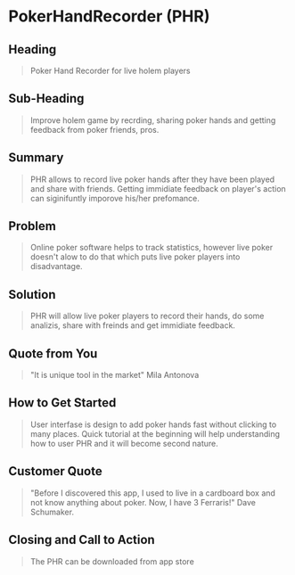 # PokerHandRecorder (PHR) #
 
## Heading ##
  > Poker Hand Recorder for live holem players

## Sub-Heading ##
  > Improve holem game by recrding, sharing poker hands and getting feedback from poker friends, pros.

## Summary ##
  > PHR allows to record live poker hands after they have been played and share with friends. Getting immidiate feedback on player's action can siginifuntly imporove his/her prefomance. 

## Problem ##
  > Online poker software helps to track statistics, however live poker doesn't alow to do that which puts live poker players into disadvantage.

## Solution ##
  > PHR will allow live poker players to record their hands, do some analizis, share with freinds and get immidiate feedback.

## Quote from You ##
  > "It is unique tool in the market" Mila Antonova

## How to Get Started ##
  > User interfase is design to add poker hands fast without clicking to many places. Quick tutorial at the beginning will help understanding how to user PHR and it will become second nature.

## Customer Quote ##
  > "Before I discovered this app, I used to live in a cardboard box and not know anything about poker. Now, I have 3 Ferraris!" Dave Schumaker.

## Closing and Call to Action ##
  > The PHR can be downloaded from app store

